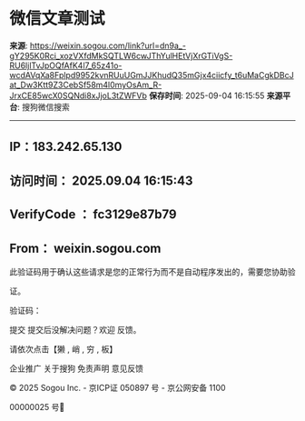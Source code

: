 # 微信文章测试

**来源**: https://weixin.sogou.com/link?url=dn9a_-gY295K0Rci_xozVXfdMkSQTLW6cwJThYulHEtVjXrGTiVgS-RU6ljlTvJpOQfAfK4l7_65z41o-wcdAVqXa8Fplpd9952kvnRUuUGmJJKhudQ35mGjx4ciicfy_t6uMaCgkDBcJat_Dw3Ktt9Z3CebSf58m4l0myOsAm_R-JrxCE85wcX0SQNdi8xJjoL3tZWFVb
**保存时间**: 2025-09-04 16:15:55
**来源平台**: 搜狗微信搜索

---

## IP：183.242.65.130

## 访问时间： 2025.09.04 16:15:43

## VerifyCode ： fc3129e87b79

## From： weixin.sogou.com

此验证码用于确认这些请求是您的正常行为而不是自动程序发出的，需要您协助验

证。

验证码：

提交 提交后没解决问题？欢迎 反馈。

请依次点击【獭 , 峭 , 穷 , 板】

企业推⼴ 关于搜狗 免责声明 意见反馈

© 2025 Sogou Inc. - 京ICP证 050897 号 - 京公⽹安备 1100

00000025 号
